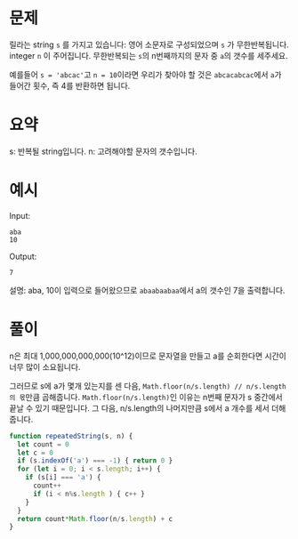 # 문제
릴라는 string `s` 를 가지고 있습니다: 영어 소문자로 구성되었으며 `s` 가 무한반복됩니다.
integer `n` 이 주어집니다. 무한반복되는 `s`의 n번째까지의 문자 중 `a`의 갯수를 세주세요.

예를들어 `s = 'abcac'`고 `n = 10`이라면 우리가 찾아야 할 것은 `abcacabcac`에서 `a`가 들어간 횟수, 즉 4를 반환하면 됩니다.

# 요약
s: 반복될 string입니다.
n: 고려해야할 문자의 갯수입니다.

# 예시
Input:
```
aba
10
```
Output:
```
7
```
설명:
aba, 10이 입력으로 들어왔으므로 `abaabaabaa`에서 a의 갯수인 7을 출력합니다.

# 풀이
n은 최대 1,000,000,000,000(10^12)이므로 문자열을 만들고 a를 순회한다면 시간이 너무 많이 소요됩니다.

그러므로 s에 a가 몇개 있는지를 센 다음, `Math.floor(n/s.length) // n/s.length의 몫`만큼 곱해줍니다.
`Math.floor(n/s.length)`인 이유는 n번째 문자가 s 중간에서 끝날 수 있기 때문입니다.
그 다음, n/s.length의 나머지만큼 s에서 a 개수를 세서 더해줍니다.

```js
function repeatedString(s, n) {
  let count = 0
  let c = 0
  if (s.indexOf('a') === -1) { return 0 }
  for (let i = 0; i < s.length; i++) {
    if (s[i] === 'a') {
      count++
      if (i < n%s.length ) { c++ }
    }
  }
  return count*Math.floor(n/s.length) + c
}
```
